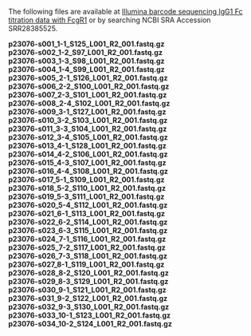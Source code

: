 The following files are available at [Illumina barcode sequencing IgG1 Fc titration data with FcgR1](https://www.ncbi.nlm.nih.gov/sra/SRX23990364[accn]) or by searching NCBI SRA Accession SRR28385525.

**p23076-s001_1-1_S125_L001_R2_001.fastq.gz**<br>
**p23076-s002_1-2_S97_L001_R2_001.fastq.gz**<br>
**p23076-s003_1-3_S98_L001_R2_001.fastq.gz**<br>
**p23076-s004_1-4_S99_L001_R2_001.fastq.gz**<br>
**p23076-s005_2-1_S126_L001_R2_001.fastq.gz**<br>
**p23076-s006_2-2_S100_L001_R2_001.fastq.gz**<br>
**p23076-s007_2-3_S101_L001_R2_001.fastq.gz**<br>
**p23076-s008_2-4_S102_L001_R2_001.fastq.gz**<br>
**p23076-s009_3-1_S127_L001_R2_001.fastq.gz**<br>
**p23076-s010_3-2_S103_L001_R2_001.fastq.gz**<br>
**p23076-s011_3-3_S104_L001_R2_001.fastq.gz**<br>
**p23076-s012_3-4_S105_L001_R2_001.fastq.gz**<br>
**p23076-s013_4-1_S128_L001_R2_001.fastq.gz**<br>
**p23076-s014_4-2_S106_L001_R2_001.fastq.gz**<br>
**p23076-s015_4-3_S107_L001_R2_001.fastq.gz**<br>
**p23076-s016_4-4_S108_L001_R2_001.fastq.gz**<br>
**p23076-s017_5-1_S109_L001_R2_001.fastq.gz**<br>
**p23076-s018_5-2_S110_L001_R2_001.fastq.gz**<br>
**p23076-s019_5-3_S111_L001_R2_001.fastq.gz**<br>
**p23076-s020_5-4_S112_L001_R2_001.fastq.gz**<br>
**p23076-s021_6-1_S113_L001_R2_001.fastq.gz**<br>
**p23076-s022_6-2_S114_L001_R2_001.fastq.gz**<br>
**p23076-s023_6-3_S115_L001_R2_001.fastq.gz**<br>
**p23076-s024_7-1_S116_L001_R2_001.fastq.gz**<br>
**p23076-s025_7-2_S117_L001_R2_001.fastq.gz**<br>
**p23076-s026_7-3_S118_L001_R2_001.fastq.gz**<br>
**p23076-s027_8-1_S119_L001_R2_001.fastq.gz**<br>
**p23076-s028_8-2_S120_L001_R2_001.fastq.gz**<br>
**p23076-s029_8-3_S129_L001_R2_001.fastq.gz**<br>
**p23076-s030_9-1_S121_L001_R2_001.fastq.gz**<br>
**p23076-s031_9-2_S122_L001_R2_001.fastq.gz**<br>
**p23076-s032_9-3_S130_L001_R2_001.fastq.gz**<br>
**p23076-s033_10-1_S123_L001_R2_001.fastq.gz**<br>
**p23076-s034_10-2_S124_L001_R2_001.fastq.gz**<br>

